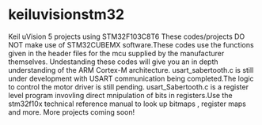 # keiluvisionstm32
Keil uVision 5 projects using STM32F103C8T6
These codes/projects DO NOT make use of STM32CUBEMX software.These codes use the functions given in the header files for the mcu supplied by the manufacturer themselves.
Undestanding these codes will give you an in depth understanding of the ARM Cortex-M architecture.
usart_sabertooth.c is still under development with USART communication being completed.The logic to control the motor driver is still pending. usart_Sabertooth.c is a register level program invovling direct mnipulation of bits in registers.Use the stm32f10x technical reference manual to look up bitmaps , register maps and more.
More projects coming soon!
